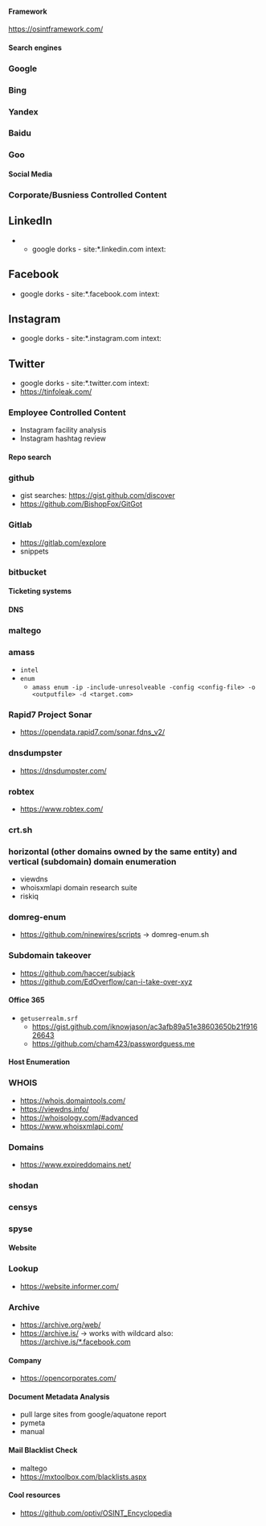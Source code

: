 #### Framework
https://osintframework.com/

#### Search engines
### Google
### Bing
### Yandex 
### Baidu 
### Goo

#### Social Media
### Corporate/Busniess Controlled Content
## LinkedIn
- - google dorks - site:*.linkedin.com intext:<keyword>
## Facebook
- google dorks - site:*.facebook.com intext:<keyword>
## Instagram
- google dorks - site:*.instagram.com intext:<keyword>
## Twitter
- google dorks - site:*.twitter.com intext:<keyword>
- https://tinfoleak.com/
### Employee Controlled Content
- Instagram facility analysis
- Instagram hashtag review

#### Repo search
### github
- gist searches: https://gist.github.com/discover
- https://github.com/BishopFox/GitGot

### Gitlab
- https://gitlab.com/explore
- snippets

### bitbucket


#### Ticketing systems


#### DNS
### maltego

### amass
- `intel`
- `enum`
    - `amass enum -ip -include-unresolveable -config <config-file> -o <outputfile> -d <target.com>`

### Rapid7 Project Sonar
- https://opendata.rapid7.com/sonar.fdns_v2/
### dnsdumpster
- https://dnsdumpster.com/

### robtex
- https://www.robtex.com/

### crt.sh

### horizontal (other domains owned by the same entity) and vertical (subdomain) domain enumeration
- viewdns
- whoisxmlapi domain research suite
- riskiq

### domreg-enum
- https://github.com/ninewires/scripts -> domreg-enum.sh

### Subdomain takeover
- https://github.com/haccer/subjack
- https://github.com/EdOverflow/can-i-take-over-xyz

#### Office 365
- `getuserrealm.srf`
    - https://gist.github.com/iknowjason/ac3afb89a51e38603650b21f91626643
    - https://github.com/cham423/passwordguess.me 

#### Host Enumeration
### WHOIS
- https://whois.domaintools.com/
- https://viewdns.info/
- https://whoisology.com/#advanced
- https://www.whoisxmlapi.com/

### Domains
- https://www.expireddomains.net/

### shodan
### censys
### spyse

#### Website
### Lookup
- https://website.informer.com/
### Archive
- https://archive.org/web/
- https://archive.is/ -> works with wildcard also: https://archive.is/*.facebook.com

#### Company
- https://opencorporates.com/

#### Document Metadata Analysis
- pull large sites from google/aquatone report
- pymeta
- manual

#### Mail Blacklist Check
- maltego
- https://mxtoolbox.com/blacklists.aspx



#### Cool resources
- https://github.com/optiv/OSINT_Encyclopedia